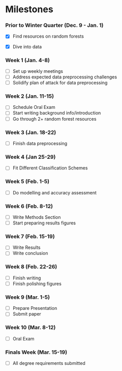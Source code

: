 # Milestones

### Prior to Winter Quarter (Dec. 9 - Jan. 1)

* [x] Find resources on random forests
* [x] Dive into data


### Week 1 (Jan. 4-8)

* [ ] Set up weekly meetings
* [ ] Address expected data preprocessing challenges
* [ ] Solidify plan of attack for data preprocessing

### Week 2 (Jan. 11-15)

* [ ] Schedule Oral Exam 
* [ ] Start writing background info/introduction
* [ ] Go through 2+ random forest resources

### Week 3 (Jan. 18-22)

* [ ] Finish data preprocessing

### Week 4 (Jan 25-29)

* [ ] Fit Different Classification Schemes

### Week 5 (Feb. 1-5)

* [ ] Do modelling and accuracy assessment

### Week 6 (Feb. 8-12)

* [ ] Write Methods Section
* [ ] Start preparing results figures

### Week 7 (Feb. 15-19)

* [ ] Write Results
* [ ] Write conclusion

### Week 8 (Feb. 22-26)

* [ ] Finish writing
* [ ] Finish polishing figures

### Week 9 (Mar. 1-5)

* [ ] Prepare Presentation
* [ ] Submit paper

### Week 10 (Mar. 8-12)

* [ ] Oral Exam

### Finals Week (Mar. 15-19)

* [ ] All degree requirements submitted
